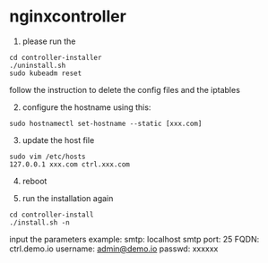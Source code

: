 # nginxcontroller

1. please run the 

```
cd controller-installer
./uninstall.sh
sudo kubeadm reset
```
follow the instruction to delete the config files and the iptables

2. configure the hostname using this:

```
sudo hostnamectl set-hostname --static [xxx.com]
```

3. update the host file

```
sudo vim /etc/hosts
127.0.0.1 xxx.com ctrl.xxx.com
```

4. reboot

5. run the installation again

```
cd controller-install
./install.sh -n
```

  input the parameters example:
  smtp: localhost
  smtp port: 25
  FQDN: ctrl.demo.io
  username: admin@demo.io
  passwd: xxxxxx
